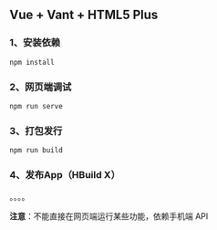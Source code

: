 ## Vue + Vant + HTML5 Plus

### 1、安装依赖

```shell
npm install
```

### 2、网页端调试

```shell
npm run serve
```

### 3、打包发行

```shell
npm run build
```

### 4、发布App（HBuild X）

。。。。

**注意**：不能直接在网页端运行某些功能，依赖手机端 API